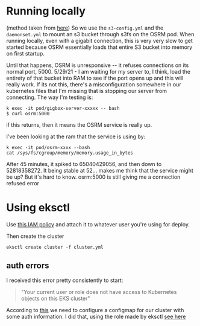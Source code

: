 # Running locally

(method taken from [here](https://blog.meain.io/2020/mounting-s3-bucket-kube/))
So we use the `s3-config.yml` and the `daemonset.yml` to mount an s3 bucket through s3fs on
the OSRM pod. When running locally, even with a gigabit connection, this is very very slow to
get started because OSRM essentially loads that entire S3 bucket into memory on first
startup.

Until that happens, OSRM is unresponsive -- it refuses connections on its normal port, 5000.
5/29/21 - I am waiting for my server to, I think, load the entirety of that bucket into RAM
to see if the port opens up and this will really work. If its not this, there's a
misconfiguration somewhere in our kubernetes files that I'm missing that is stopping our
server from connecting. The way I'm testing is:

```
k exec -it pod/gigbox-server-xxxxx -- bash
$ curl osrm:5000
```

if this returns, then it means the OSRM service is really up.

I've been looking at the ram that the service is using by:

```
k exec -it pod/osrm-xxxx --bash
cat /sys/fs/cgroup/memory/memory.usage_in_bytes
```

After 45 minutes, it spiked to 65040429056, and then down to 52818358272. It being stable at
52... makes me think that the service might be up? But it's hard to know. osrm:5000 is still
giving me a connection refused error

# Using eksctl

Use [this IAM
policy](https://gist.githubusercontent.com/jpadams/d1b076a6308346d581bc362360a858d0/raw/c28f6037d7979885434d04fe367b0f9c1c1022e7/eksctl-policy)
and attach it to whatever user you're using for deploy.

Then create the cluster

```
eksctl create cluster -f cluster.yml
```

## auth errors

I received this error pretty consistently to start:

> "Your current user or role does not have access to Kubernetes objects on this EKS cluster"

According to [this](https://docs.aws.amazon.com/eks/latest/userguide/add-user-role.html) we
need to configure a configmap for our cluster with some auth information. I did that, using
the role made by eksctl [see
here](https://console.aws.amazon.com/iam/home?region=us-east-1#/roles/eksctl-gigbox-test-cluster-ServiceRole-ZFGSB8KYKL1L)
